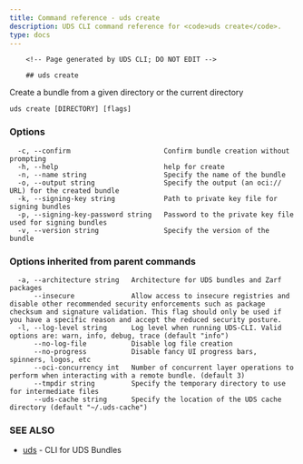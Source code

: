 ```yaml
---
title: Command reference - uds create
description: UDS CLI command reference for <code>uds create</code>.
type: docs
---
```


		<!-- Page generated by UDS CLI; DO NOT EDIT -->

		## uds create

Create a bundle from a given directory or the current directory

```
uds create [DIRECTORY] [flags]
```

### Options

```
  -c, --confirm                       Confirm bundle creation without prompting
  -h, --help                          help for create
  -n, --name string                   Specify the name of the bundle
  -o, --output string                 Specify the output (an oci:// URL) for the created bundle
  -k, --signing-key string            Path to private key file for signing bundles
  -p, --signing-key-password string   Password to the private key file used for signing bundles
  -v, --version string                Specify the version of the bundle
```

### Options inherited from parent commands

```
  -a, --architecture string   Architecture for UDS bundles and Zarf packages
      --insecure              Allow access to insecure registries and disable other recommended security enforcements such as package checksum and signature validation. This flag should only be used if you have a specific reason and accept the reduced security posture.
  -l, --log-level string      Log level when running UDS-CLI. Valid options are: warn, info, debug, trace (default "info")
      --no-log-file           Disable log file creation
      --no-progress           Disable fancy UI progress bars, spinners, logos, etc
      --oci-concurrency int   Number of concurrent layer operations to perform when interacting with a remote bundle. (default 3)
      --tmpdir string         Specify the temporary directory to use for intermediate files
      --uds-cache string      Specify the location of the UDS cache directory (default "~/.uds-cache")
```

### SEE ALSO

* [uds](/cli/command-reference/uds/)	 - CLI for UDS Bundles

